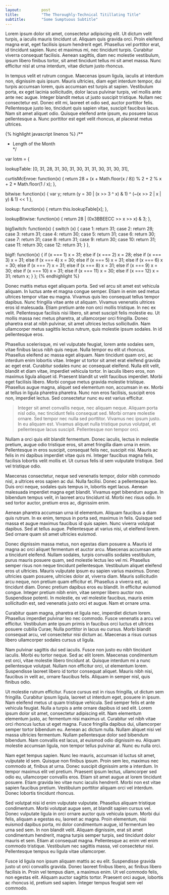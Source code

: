 ```yaml
---
layout: 		post
title:  		"The Thoroughly-Technical Titillating Title"
subtitle:		"Some Sumptuous Subtitle"
---
```


Lorem ipsum dolor sit amet, consectetur adipiscing elit. Ut dictum velit turpis, a iaculis mauris tincidunt ut. Aliquam quis gravida orci. Proin eleifend magna erat, eget facilisis ipsum hendrerit eget. Phasellus vel porttitor erat, id tincidunt sapien. Nunc et maximus mi, nec tincidunt turpis. Curabitur viverra consequat facilisis. Aenean sagittis, diam nec molestie vestibulum, ipsum libero finibus tortor, sit amet tincidunt tellus mi sit amet massa. Nunc efficitur nisl at urna interdum, vitae dictum justo rhoncus.

In tempus velit et rutrum congue. Maecenas ipsum ligula, iaculis at interdum non, dignissim quis ipsum. Mauris ultricies, diam eget interdum tempor, dui turpis accumsan lorem, quis accumsan est turpis at sapien. Vestibulum porta, ex eget lacinia sollicitudin, dolor lacus pulvinar turpis, vel mollis ante ante nec augue. Integer blandit metus ut justo suscipit tristique. Nullam nec consectetur est. Donec elit mi, laoreet et odio sed, auctor porttitor felis. Pellentesque justo leo, tincidunt quis sapien vitae, suscipit faucibus lacus. Nam sit amet aliquet odio. Quisque eleifend ante ipsum, eu posuere lacus pellentesque a. Nunc porttitor est eget velit rhoncus, at placerat metus ultrices.

{% highlight javascript linenos  %}
/**
 * Length of the Month  
 */
 
var lotm = {
  
  lookupTable: [0, 31, 28, 31, 30, 31, 30, 31, 31, 30, 31, 30, 31],
  
  curtisMcEnroe: function(x) {
    return 28 + (x + Math.floor(x / 8)) % 2 + 2 % x + 2 * Math.floor(1 / x);
  },
  
  bitwise: function(x) {
    var y;
    return (y = 30 | (x >> 3 ^ x) & 1) ^ (~(x >> 2 | x | y) & 1) << 1
  },
  
  lookup: function(x) {
    return this.lookupTable[x];
  },
  
  lookupBitwise: function(x) {
    return 28 | (0x3BBEECC >> x >> x) & 3;
  },
  
  bigSwitch: function(x) {
    switch (x) {
      case 1:
        return 31;
      case 2:
        return 28;
      case 3:
        return 31;
      case 4:
        return 30;
      case 5:
        return 31;
      case 6:
        return 30;
      case 7:
        return 31;
      case 8:
        return 31;
      case 9:
        return 30;
      case 10:
        return 31;
      case 11:
        return 30;
      case 12:
        return 31;
    }
  },
  
  bigIf: function(x) {
    if (x === 1) x = 31;
    else if (x === 2) x = 28;
    else if (x === 3) x = 31;
    else if (x === 4) x = 30;
    else if (x === 5) x = 31;
    else if (x === 6) x = 30;
    else if (x === 7) x = 31;
    else if (x === 8) x = 31;
    else if (x === 9) x = 30;
    else if (x === 10) x = 31;
    else if (x === 11) x = 30;
    else if (x === 12) x = 31;
    return x;
  }
};
{% endhighlight %}

Donec mattis metus eget aliquam porta. Sed vel arcu sit amet est vehicula aliquam. In luctus ante et magna congue semper. Etiam in enim sed metus ultrices tempor vitae eu magna. Vivamus quis leo consequat tellus tempor dapibus. Nunc fringilla vitae ante ut aliquam. Vivamus venenatis ultrices eros id malesuada. Etiam pretium ante non orci mollis tristique. In nec ex velit. Pellentesque facilisis nisi libero, sit amet suscipit felis molestie eu. Ut mollis massa nec metus pharetra, at ullamcorper orci fringilla. Donec pharetra erat at nibh pulvinar, sit amet ultrices lectus sollicitudin. Nam ullamcorper metus sagittis lectus rutrum, quis molestie ipsum sodales. In id pellentesque eros.

Phasellus scelerisque, mi vel vulputate feugiat, lorem ante sodales sem, vitae finibus lacus nibh quis neque. Nulla tempor eu elit ut rhoncus. Phasellus eleifend ac massa eget aliquam. Nam tincidunt quam orci, ac interdum enim lobortis vitae. Integer ut tortor sit amet erat eleifend gravida ac eget erat. Curabitur sodales nunc ac consequat eleifend. Nulla elit velit, blandit et diam vitae, imperdiet vehicula tortor. In iaculis libero eros, non maximus ligula aliquet id. Praesent blandit ut velit faucibus imperdiet. Morbi eget facilisis libero. Morbi congue metus gravida molestie tristique. Phasellus augue magna, aliquet sed elementum non, accumsan in ex. Morbi at tellus in ligula pharetra pharetra. Nunc non eros facilisis, suscipit eros non, imperdiet lectus. Sed consectetur nunc eu est varius efficitur.

> Integer sit amet convallis neque, nec aliquam neque. Aliquam porta nisl odio, nec tincidunt felis consequat sed. Morbi ornare molestie ornare. Sed tempor nec nulla sed porttitor. Vivamus nec ipsum justo. In eu aliquam est. Vivamus aliquet nulla tristique purus volutpat, et pellentesque lacus suscipit. Pellentesque non tempor orci.

Nullam a orci quis elit blandit fermentum. Donec iaculis, lectus in molestie pretium, augue odio tristique eros, sit amet fringilla diam urna in enim. Pellentesque in eros suscipit, consequat felis nec, suscipit nisi. Mauris ac felis in mi dapibus imperdiet vitae quis mi. Integer faucibus magna felis, facilisis lobortis velit mollis et. Ut cursus felis id sem vulputate tristique. Sed vel tristique odio.

Maecenas consectetur, neque sed venenatis tempor, dolor nibh commodo nisl, a ultrices eros sapien ac dui. Nulla facilisi. Donec a pellentesque leo. Duis orci neque, sodales quis tempus in, lobortis eget lacus. Aenean malesuada imperdiet magna eget blandit. Vivamus eget bibendum augue. In bibendum tempus velit, in laoreet arcu tincidunt id. Morbi nec risus odio. In sed tortor auctor, pretium eros ac, dignissim enim.

Aenean pharetra accumsan urna id elementum. Aliquam faucibus a diam quis rutrum. In ex enim, tempus in porta sed, maximus in felis. Quisque sed massa et augue maximus faucibus id quis sapien. Nunc viverra volutpat dapibus. Sed at tellus augue. Pellentesque at varius nisi, ut eleifend lorem. Sed ornare quam sit amet ultricies euismod.

Donec dignissim massa metus, non egestas diam posuere a. Mauris id magna ac orci aliquet fermentum et auctor arcu. Maecenas accumsan ante a tincidunt eleifend. Nullam sodales, turpis convallis sodales vestibulum, purus mauris posuere quam, sed molestie lectus leo vel mi. Phasellus semper risus non neque tincidunt pellentesque. Vestibulum aliquet eleifend eros ut ultricies. Mauris vulputate ipsum eu sapien varius maximus. Donec ultricies quam posuere, ultricies dolor at, viverra diam. Mauris sollicitudin arcu neque, non pretium quam efficitur et. Phasellus a viverra est, ac tincidunt diam. Donec pretium dapibus eros eu blandit. In efficitur euismod congue. Integer pretium nibh enim, vitae semper libero auctor non. Suspendisse potenti. In molestie, ex vel molestie faucibus, mauris enim sollicitudin est, sed venenatis justo orci et augue. Nam et ornare urna.

Curabitur quam magna, pharetra et ligula nec, imperdiet dictum lorem. Phasellus imperdiet pulvinar leo nec commodo. Fusce venenatis a arcu vel efficitur. Vestibulum ante ipsum primis in faucibus orci luctus et ultrices posuere cubilia Curae; Nulla porttitor in lacus eu cursus. Morbi blandit consequat arcu, vel consectetur nisi dictum ac. Maecenas a risus cursus libero ullamcorper sodales cursus ut ligula.

Nam pulvinar sagittis dui sed iaculis. Fusce non justo eu nibh tincidunt iaculis. Morbi eu tortor neque. Sed ac elit lorem. Maecenas condimentum est orci, vitae molestie libero tincidunt at. Quisque interdum mi a nunc pellentesque volutpat. Nullam non efficitur orci, ut elementum lorem. Suspendisse laoreet libero id tortor consequat aliquet. Mauris nibh nisi, faucibus in velit ac, ornare faucibus felis. Aliquam in semper nisl, quis finibus odio.

Ut molestie rutrum efficitur. Fusce cursus est in risus fringilla, ut dictum sem fringilla. Curabitur ipsum ligula, laoreet ut interdum eget, posuere in ipsum. Nam eleifend metus ut quam tristique vehicula. Sed semper felis et ante vehicula feugiat. Nulla a turpis a ante ornare dapibus id sed elit. Lorem ipsum dolor sit amet, consectetur adipiscing elit. Nam elementum elementum justo, ac fermentum nisi maximus ut. Curabitur vel nibh vitae orci rhoncus luctus ut eget magna. Fusce fringilla dapibus dui, ullamcorper semper tortor bibendum eu. Aenean ac dictum nulla. Nullam aliquet nisi vel massa ultricies fermentum. Nullam pellentesque dolor sed bibendum bibendum. Nam convallis est lacus, at euismod odio dignissim eu. Aliquam molestie accumsan ligula, non tempor tellus pulvinar at. Nunc eu nulla orci.

Nam eget tempus sapien. Nunc leo mauris, accumsan id luctus sit amet, vulputate id sem. Quisque non finibus ipsum. Proin sem leo, maximus nec commodo at, finibus at urna. Donec suscipit dignissim ante a interdum. In tempor maximus elit vel pretium. Praesent ipsum lectus, ullamcorper sed odio eu, ullamcorper convallis eros. Etiam sit amet augue at lorem tincidunt posuere. Etiam gravida leo vitae nunc iaculis hendrerit. Morbi non est vitae sapien faucibus pretium. Vestibulum porttitor aliquam orci vel interdum. Donec lobortis tincidunt rhoncus.

Sed volutpat nisi id enim vulputate vulputate. Phasellus aliquam tristique condimentum. Morbi volutpat augue sem, at blandit sapien cursus vel. Donec vulputate ligula in orci ornare auctor quis vehicula ipsum. Morbi dui felis, aliquam a egestas eu, laoreet ac magna. Proin elementum, nisi euismod dapibus porta, mi dolor condimentum augue, id fermentum leo urna sed sem. In non blandit velit. Aliquam dignissim, erat sit amet condimentum hendrerit, magna turpis semper turpis, sed tincidunt dolor mauris et sem. Etiam at consequat magna. Pellentesque ac enim vel enim commodo tristique. Vestibulum nec sagittis massa, vel consectetur nisl. Pellentesque tempus eu ligula vitae ullamcorper.

Fusce id ligula non ipsum aliquam mattis ac eu elit. Suspendisse gravida justo ut orci convallis gravida. Donec laoreet finibus libero, ac finibus libero facilisis in. Proin vel tempus diam, a maximus enim. Ut vel commodo felis, non egestas elit. Aliquam auctor sagittis tortor. Praesent orci augue, lobortis ac rhoncus id, pretium sed sapien. Integer tempus feugiat sem vel commodo.